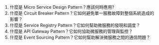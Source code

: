 

1. 什麼是 Micro Service Design Pattern？應該何時應用?
2. 什麼是 Circuit Breaker Pattern？它如何避免單一服務故障對整個系統造成的影響？
3. 什麼是 Service Registry Pattern？它如何幫助微服務的發現和調度？
4. 什麼是 API Gateway Pattern？它如何協助微服務的管理與監控？
5. 什麼是 Event Sourcing Pattern？它如何幫助解決微服務之間的通信問題？